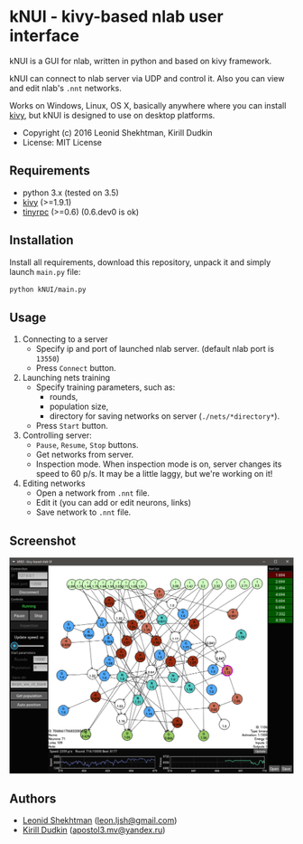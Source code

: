 # kNUI - kivy-based nlab user interface

kNUI is a GUI for nlab, written in python and based on kivy framework.

kNUI can connect to nlab server via UDP and control it.
Also you can view and edit nlab's `.nnt` networks.

Works on Windows, Linux, OS X, basically anywhere where you can install
[kivy](https://kivy.org/#download), but kNUI is designed to use on desktop platforms.

- Copyright (c) 2016 Leonid Shekhtman, Kirill Dudkin
- License: MIT License

## Requirements

* python 3.x (tested on 3.5)
* [kivy](https://kivy.org/#download) (>=1.9.1)
* [tinyrpc](https://github.com/mbr/tinyrpc) (>=0.6) (0.6.dev0 is ok)

## Installation

Install all requirements, download this repository, unpack it and simply launch  `main.py` file:
```bash
python kNUI/main.py
```

## Usage

1. Connecting to a server
   * Specify ip and port of launched nlab server. (default nlab port is `13550`)
   * Press `Connect` button.
2. Launching nets training
   * Specify training parameters, such as:
       * rounds,
       * population size,
       * directory for saving networks on server (`./nets/*directory*`).
   * Press `Start` button.
3. Controlling server:
   * `Pause`, `Resume`, `Stop` buttons.
   * Get networks from server.
   * Inspection mode. When inspection mode is on, server changes its speed to 60 p/s.
     It may be a little laggy, but we're working on it!
4. Editing networks
   * Open a network from `.nnt` file.
   * Edit it (you can add or edit neurons, links)
   * Save network to `.nnt` file.

## Screenshot

![screenshot](./screenshot.png)

## Authors

- [Leonid Shekhtman](https://github.com/leonljsh) (leon.ljsh@gmail.com)
- [Kirill Dudkin](https://github.com/apostol3) (apostol3.mv@yandex.ru)